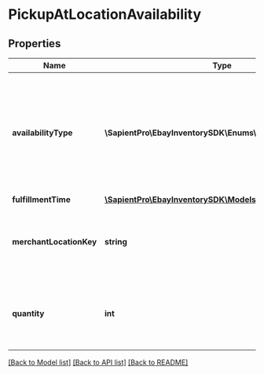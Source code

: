 # PickupAtLocationAvailability

## Properties
| Name                    | Type                                                                    | Description                                                                                                                                                                                                                                                                                                                                                                                                                                                                                                                                                                                                                                                                                                                                                                                                                                                         | Notes      |
|-------------------------|-------------------------------------------------------------------------|---------------------------------------------------------------------------------------------------------------------------------------------------------------------------------------------------------------------------------------------------------------------------------------------------------------------------------------------------------------------------------------------------------------------------------------------------------------------------------------------------------------------------------------------------------------------------------------------------------------------------------------------------------------------------------------------------------------------------------------------------------------------------------------------------------------------------------------------------------------------|------------|
| **availabilityType**    | **\SapientPro\EbayInventorySDK\Enums\AvailabilityTypeEnum**             | The enumeration value in this field indicates the availability status of the inventory item at the merchant&#x27;s physical store specified by the &lt;strong&gt;pickupAtLocationAvailability.merchantLocationKey&lt;/strong&gt; field. This field is required if the &lt;strong&gt;pickupAtLocationAvailability&lt;/strong&gt; container is used, and is always returned with the &lt;strong&gt;pickupAtLocationAvailability&lt;/strong&gt; container.  &lt;br/&gt;&lt;br/&gt; See &lt;a href&#x3D;\&quot;/api-docs/sell/inventory/types/slr:AvailabilityTypeEnum\&quot;&gt;AvailabilityTypeEnum&lt;/a&gt; for more information about how/when you use each enumeration value. For implementation help, refer to &lt;a href&#x3D;&#x27;https://developer.ebay.com/api-docs/sell/inventory/types/slr:AvailabilityTypeEnum&#x27;&gt;eBay API documentation&lt;/a&gt; | [optional] |
| **fulfillmentTime**     | [**\SapientPro\EbayInventorySDK\Models\TimeDuration**](TimeDuration.md) |                                                                                                                                                                                                                                                                                                                                                                                                                                                                                                                                                                                                                                                                                                                                                                                                                                                                     | [optional] |
| **merchantLocationKey** | **string**                                                              | The unique identifier of a merchant&#x27;s store where the In-Store Pickup inventory item is currently located, or where inventory will be sent to. If the merchant&#x27;s store is currently awaiting for inventory, the &lt;strong&gt;availabilityType&lt;/strong&gt; value should be &lt;code&gt;SHIP_TO_STORE&lt;/code&gt;. This field is required if the &lt;strong&gt;pickupAtLocationAvailability&lt;/strong&gt; container is used, and is always returned with the &lt;strong&gt;pickupAtLocationAvailability&lt;/strong&gt; container.&lt;br/&gt; &lt;br/&gt;&lt;b&gt;Max length&lt;/b&gt;: 36                                                                                                                                                                                                                                                             | [optional] |
| **quantity**            | **int**                                                                 | This integer value indicates the quantity of the inventory item that is available for In-Store Pickup at the store identified by the  &lt;strong&gt;merchantLocationKey&lt;/strong&gt; value.  The value of &lt;strong&gt;quantity&lt;/strong&gt; should be an integer value greater than &lt;code&gt;0&lt;/code&gt;, unless the inventory item is out of stock. This field is required if the &lt;strong&gt;pickupAtLocationAvailability&lt;/strong&gt; container is used, and is always returned with the &lt;strong&gt;pickupAtLocationAvailability&lt;/strong&gt; container.                                                                                                                                                                                                                                                                                    | [optional] |

[[Back to Model list]](../../README.md#documentation-for-models) [[Back to API list]](../../README.md#documentation-for-api-endpoints) [[Back to README]](../../README.md)

